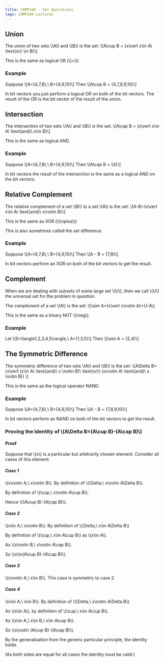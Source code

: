 ```yaml
---
title: COMP109 - Set Operations
tags: COMP109 Lectures
---
```

## Union
The union of two sets &#92;(A&#92;) and &#92;(B&#92;) is the set: 
&#92;[A\cup B = \{x\vert x\in A\ \text{or} \in B\}&#92;]

This is the same as logical OR (&#92;(+&#92;))

### Example  
Suppose
&#92;[A=\{4,7,8\},\ B=\{4,9,10\}&#92;] 
Then
&#92;[A\cup B = \{4,7,8,9,10\}&#92;]

In bit vectors you just perform a logical OR on both of the bit vectors. The result of the OR is the bit vector of the result of the union.

## Intersection
The intersection of two sets &#92;(A&#92;) and &#92;(B&#92;) is the set:
&#92;[A\cap B = \{x\vert x\in A\ \text{and}\ x\in B\}&#92;]

This is the same as logical AND.

### Example
Suppose
&#92;[A=\{4,7,8\},\ B=\{4,9,10\}&#92;] 
Then
&#92;[A\cap B = \{4\}&#92;]

In bit vectors the result of the intersection is the same as a logical AND on the bit vectors.

## Relative Complement
The relative complement of a set &#92;(B&#92;) to a set &#92;(A&#92;) is the set:
&#92;[A-B=\{x\vert x\in A\ \text{and}\ x\notin B\}&#92;]

This is the same as XOR (&#92;(\oplus&#92;))

This is also sometimes called the set difference.
### Example  
Suppose
&#92;[A=\{4,7,8\},\ B=\{4,9,10\}&#92;] 
Then
&#92;[A - B = \{7,8\}&#92;]

In bit vectors perform an XOR on both of the bit vectors to get the result.

## Complement
When we are dealing with subsets of some large set &#92;(U&#92;), then we call &#92;(U&#92;) the universal set fro the problem in question.

The complement of a set &#92;(A&#92;) is the set:
&#92;[\sim A=\{x\vert x\notin A\}=U-A&#92;]

This is the same as a binary NOT &#92;(\neg&#92;).

### Example
Let
&#92;[S=\langle1,2,3,4,5\rangle,\ A=\{1,3,5\}&#92;]
Then
&#92;[\sim A = \{2,4\}&#92;]

## The Symmetric Difference
The symmetric difference of two sets &#92;(A&#92;) and &#92;(B&#92;) is the set:
&#92;[A\Delta B=\{x\vert (x\in A\ \text{and}\ x \notin B)\ \text{or}\ (x\notin A\ \text{and}\ x \notin B)\} &#92;]

This is the same as the logical operator NAND.

### Example  
Suppose
&#92;[A=\{4,7,8\},\ B=\{4,9,10\}&#92;] 
Then
&#92;[A - B = \{7,8,9,10\}&#92;]

In bit vectors perform an NAND on both of the bit vectors to get the result.

### Proving the Identity of &#92;(A\Delta B=(A\cup B)-(A\cap B)&#92;)
#### Proof
Suppose that &#92;(x&#92;) is a particular but arbitrarily chosen element. Consider all cases of this element:

##### Case 1
&#92;(x\notin A,\ x\notin B&#92;). By definition of &#92;(\Delta,\ x\notin A\Delta B&#92;).

By definition of &#92;(\cup,\ x\notin A\cup B&#92;).

Hence &#92;((A\cup B)-(A\cap B)&#92;).

##### Case 2
&#92;(x\in A,\ x\notin B&#92;). By definition of &#92;(\Delta,\ x\in A\Delta B&#92;)

By definition of &#92;(\cup,\ x\in A\cup B&#92;) as &#92;(x\in A&#92;). 

As &#92;(x\notin B,\ x\notin A\cap B&#92;). 

So &#92;(x\in(A\cup B)-(A\cap B)&#92;).

##### Case 3
&#92;(x\notin A,\ x\in B&#92;). This case is symmetric to case 2.

##### Case 4
&#92;(x\in A,\ x\in B&#92;). By definition of &#92;(\Delta,\ x\notin A\Delta B&#92;).

As &#92;(x\in A&#92;), by definition of &#92;(\cup,\ x\in A\cup B&#92;).

As &#92;(x\in A,\ x\in B,\ x\in A\cap B&#92;).

So &#92;(x\notin (A\cup B)-(A\cap B)&#92;).

By the generalisation from the generic particular principle, the identity holds.

(As both sides are equal for all cases the identity must be valid.)
